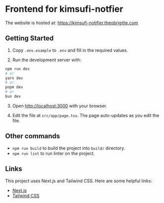 # Frontend for kimsufi-notfier

The website is hosted at: https://kimsufi-notifier.theobrigitte.com

## Getting Started

1. Copy `.env.example` to `.env` and fill in the required values.

2. Run the development server with:

```bash
npm run dev
# or
yarn dev
# or
pnpm dev
# or
bun dev
```

3. Open [http://localhost:3000](http://localhost:3000) with your browser.

4. Edit the file at `src/app/page.tsx`. The page auto-updates as you edit the file.

## Other commands

- `npm run build` to build the project into `build/` directory.
- `npm run lint` to run linter on the project.

## Links

This project uses Next.js and Tailwind CSS. Here are some helpful links:

- [Next.js](https://nextjs.org/docs)
- [Tailwind CSS](https://tailwindcss.com/docs)
